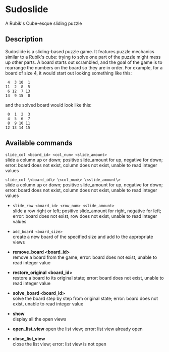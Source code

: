 Sudoslide
===============================

A Rubik's Cube-esque sliding puzzle

Description
-------------------------------
Sudoslide is a sliding-based puzzle game. It features puzzle mechanics similar
to a Rubik's cube: trying to solve one part of the puzzle might mess up other
parts. A board starts out scrambled, and the goal of the game is to rearrange 
the numbers on the board so they are in order. For example, 
for a board of size 4, it would start out looking something like this:  

     4  3 10  1  
    11  2  8  5  
     6 12  7 13  
    14  9 15  0  

and the solved board would look like this:  

     0  1  2  3  
     4  5  6  7  
     8  9 10 11  
    12 13 14 15  

Available commands
-------------------------------
```slide_col <board_id> <col_num> <slide_amount>```  
	slide a column up or 
  down; positive slide_amount for up, negative for down; error: board does not 
  exist, column does not exist, unable to read integer values

```slide_col \<board_id\> \<col_num\> \<slide_amount\>```  
	slide a column up or 
	down; positive slide_amount for up, negative for down; error: board does not 
	exist, column does not exist, unable to read integer values  

- ```slide_row <board_id> <row_num> <slide_amount>```  
	slide a row right or 
	left; positive slide_amount for right, negative for left; error: board does not 
	exist, row does not exist, unable to read integer values  

- ```add_board <board_size>```  
	create a new board of the specified size 
	and add to the appropriate views  

+ **remove\_board \<board\_id\>**  
     remove a board from the game; error: board does
     not exist, unable to read integer value  

+ **restore\_original \<board\_id\>**  
     restore a board to its original state;
     error: board does not exist, unable to read integer value  

+ **solve\_board \<board\_id\>**  
     solve the board step by step from original state;
     error: board does not exist, unable to read integer value  

+ **show**  
     display all the open views  

+ **open\_list\_view** 
     open the list view; error: list view already open  

+ **close\_list\_view**  
     close the list view; error: list view is not open  

